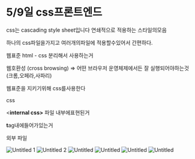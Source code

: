 # 5/9일 css프론트엔드

css는 cascading style sheet입니다 연쇄적으로 적용하는 스타일의모음

하나의 css파일을가지고 여러개의파일에 적용할수있어서 간편하다.

웹표준 html - css 분리해서 사용하는거 

웹호환성 (cross browsing) ⇒ 어떤 브라우저 운영체제에서든 잘 실행되어야하는것(크롬,오페라,사파리)

웹표준을 지키기위해 css를사용한다

css

<**internal css>**  파일 내부에표현된거

**<Inline css> t**ag내에들어가있는거

<external css> 외부 파일

![Untitled 1](https://github.com/taeyoon0620/TIL/assets/165011661/a5062991-87ec-41bb-aef9-ee9d734db791)
![Untitled 2](https://github.com/taeyoon0620/TIL/assets/165011661/83ab0650-4853-483e-a775-82a5665b87dc)
![Untitled](https://github.com/taeyoon0620/TIL/assets/165011661/eb805f1c-4f91-4028-b9f2-1857e6981714)
![Untitled](https://github.com/taeyoon0620/TIL/assets/165011661/95455826-1a43-4c69-9ef5-638069fc3820)
![Untitled](https://github.com/taeyoon0620/TIL/assets/165011661/64239998-03a2-45b1-aa3c-a8a8a4a79860)
![Untitled](https://github.com/taeyoon0620/TIL/assets/165011661/ff7b460b-7f45-4704-b881-be3a5c5e1962)
